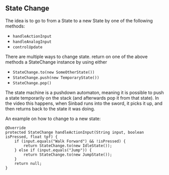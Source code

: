 ## State Change

The idea is to go to from a State to a new State by one of the following methods:
* `handleActionInput`
* `handleAnalogInput`
* `controlUpdate`

There are multiple ways to change state. return on one of the above methods a StateChange instance by using either
* `StateChange.to(new SomeOtherState())`
* `StateChange.push(new TemporaryState())`
* `StateChange.pop()`

The state machine is a pushdown automaton, meaning it is possible to push a state temporarily on the stack (and afterwards pop it from that state). 
In the video this happens, when Sinbad runs into the sword, it picks it up, and then returns back to the state it was doing.

An example on how to change to a new state:

```
@Override
protected StateChange handleActionInput(String input, boolean isPressed, float tpf) {
    if (input.equals("Walk Forward") && !isPressed) {
        return StateChange.to(new IdleState());
    } else if (input.equals("Jump")) {
        return StateChange.to(new JumpState());
    }
    return null;
}
```
